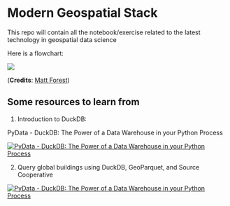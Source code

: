 # Modern Geospatial Stack

This repo will contain all the notebook/exercise related to the latest technology in geospatial data science

Here is a flowchart:

![](https://media.licdn.com/dms/image/D4E22AQE1Pqz5dVMVKw/feedshare-shrink_1280/0/1696364106973?e=1716422400&v=beta&t=qcHPLZ24echO9ZLevMRuV71GTn8EzBI49Nbgatj4-E4)

(**Credits**: [Matt Forest](https://www.linkedin.com/in/mbforr/))

## Some resources to learn from 
1. Introduction to DuckDB:

  PyData - DuckDB: The Power of a Data Warehouse in your Python Process

 [![PyData - DuckDB: The Power of a Data Warehouse in your Python Process](https://img.youtube.com/vi/q_SKaOeRiOI/0.jpg)](https://www.youtube.com/watch?v=q_SKaOeRiOI)

2. Query global buildings using DuckDB, GeoParquet, and Source Cooperative
   
  [![PyData - DuckDB: The Power of a Data Warehouse in your Python Process](https://img.youtube.com/vi/gDvDo0oNtmw/0.jpg)](https://www.youtube.com/watch?v=gDvDo0oNtmw)

